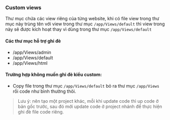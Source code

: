 ### Custom views
Thư mục chứa các view riêng của từng website, khi có file view trong thư mục này trùng tên với view trong thư mục `/app/Views/default` thì view trong này sẽ được kích hoạt thay vì dùng trong thư mục `/app/Views/default`

#### Các thư mục hỗ trợ ghi đè
- /app/Views/admin
- /app/Views/default
- /app/Views/html

#### Trường hợp không muốn ghi đè kiểu custom:
- Copy file trong thư mục `/app/Views/default` bỏ ra thư mục `/app/Views` rồi code như bình thường thôi.

> Lưu ý: nên tạo một project khác, mỗi khi update code thì up code ở bản gốc trước, sau đó mới update code ở project nhánh để thực hiện ghi đè file code riêng.
